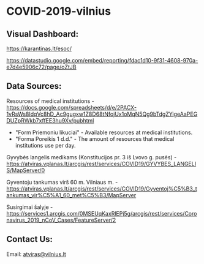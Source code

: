 # COVID-2019-vilnius

## Visual Dashboard:
https://karantinas.lt/esoc/

https://datastudio.google.com/embed/reporting/fdac1d10-9f31-4608-970a-e7d4e5906c72/page/oZtJB

## Data Sources:
Resources of medical institutions - https://docs.google.com/spreadsheets/d/e/2PACX-1vRsWs8IdqVc8hD_Ac9gugxw1Z8D68tNfojUx1oMqN5Qg9bTdgZYigeAaPEGDUZpRWkb7xffEE3hu9Xv/pubhtml
  * "Form Priemoniu likuciai"  - Available resources at medical institutions.
  * "Forma Poreikis 1 d.d."    - The amount of resources that medical institutions use per day.

Gyvybės langelis medikams (Konstitucijos pr. 3 iš Lvovo g. pusės) - https://atviras.vplanas.lt/arcgis/rest/services/COVID19/GYVYBES_LANGELIS/MapServer/0

Gyventoju tankumas virš 60 m. Vilniaus m. - https://atviras.vplanas.lt/arcgis/rest/services/COVID19/Gyventoj%C5%B3_tankumas_vir%C5%A1_60_met%C5%B3/MapServer

Susirgimai šalyje - https://services1.arcgis.com/0MSEUqKaxRlEPj5g/arcgis/rest/services/Coronavirus_2019_nCoV_Cases/FeatureServer/2


## Contact Us:

Email: atviras@vilnius.lt
